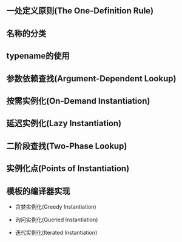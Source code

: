 ## 一处定义原则(The One-Definition Rule)

## 名称的分类

## typename的使用

## 参数依赖查找(Argument-Dependent Lookup)

## 按需实例化(On-Demand Instantiation)

## 延迟实例化(Lazy Instantiation)

## 二阶段查找(Two-Phase Lookup)

## 实例化点(Points of Instantiation)

## 模板的编译器实现

* 贪婪实例化(Greedy Instantiation)

* 询问实例化(Queried Instantiation)

* 迭代实例化(Iterated Instantiation)
